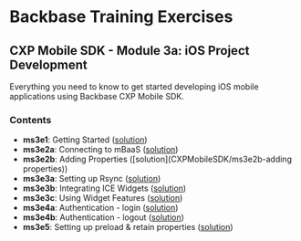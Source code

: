 # Backbase Training Exercises

## CXP Mobile SDK - Module 3a: iOS Project Development

Everything you need to know to get started developing iOS mobile applications using Backbase CXP Mobile SDK.

### Contents

 - **ms3e1**: Getting Started ([solution](CXPMobileSDK/ms3e1-getting-started))
 - **ms3e2a**: Connecting to mBaaS ([solution](CXPMobileSDK/ms3e2a-connecting-to-mBaaS))
 - **ms3e2b**: Adding Properties ([solution](CXPMobileSDK/ms3e2b-adding properties))
 - **ms3e3a**: Setting up Rsync ([solution](CXPMobileSDK/ms3e3a-setting-up-rsync))
 - **ms3e3b**: Integrating ICE Widgets ([solution](CXPMobileSDK/ms3e3b-integrating-ice-widgets))
 - **ms3e3c**: Using Widget Features ([solution](CXPMobileSDK/ms3e3c-using-widget-features))
 - **ms3e4a**: Authentication - login ([solution](CXPMobileSDK/ms3e4a-login))
 - **ms3e4b**: Authentication - logout ([solution](CXPMobileSDK/ms3e4b-logout))
 - **ms3e5**: Setting up preload & retain properties ([solution](CXPMobileSDK/ms3e5-preload-retain))
